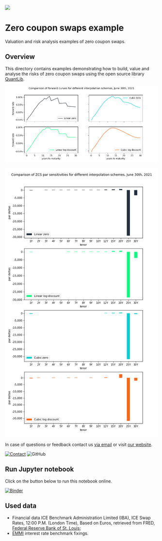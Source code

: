 <img width="25%" src="https://uploads-ssl.webflow.com/5fe3e7bd2382b0d5adcf9755/5fe45f175b0aa8f5fde8da09_basispoint_jade.png">

# Zero coupon swaps example

Valuation and risk analysis examples of zero coupon swaps.

## Overview

This directory contains examples demonstrating how to build, value and analyse the risks of zero coupon swaps using the open source library [QuantLib](https://www.quantlib.org/).

![](graphs/forward_curves.png)

![](graphs/sensitivities.png)

In case of questions or feedback contact us [via email](mailto:info@basispoint.io) or visit [our website](https://basispoint.io).

[![Contact](https://img.shields.io/badge/Contact-Email-lightgrey?style=flat-square)](mailto:info@basispoint.io)
![GitHub](https://img.shields.io/github/license/basis-point/jupyter-examples?style=flat-square)

## Run Jupyter notebook

Click on the button below to run this notebook online.

[![Binder](https://mybinder.org/badge_logo.svg)](https://mybinder.org/v2/gh/basis-point/jupyter-examples/master?filepath=%2Fnotebooks%2Fzero_coupon_swaps%2Fzero_coupon_swaps_example.ipynb)

## Used data

* Financial data ICE Benchmark Administration Limited (IBA), ICE Swap Rates, 12:00 P.M. (London Time), Based on Euros, retrieved from FRED, [Federal Reserve Bank of St. Louis](https://fred.stlouisfed.org/);
* [EMMI](https://www.emmi-benchmarks.eu/euribor-org/euribor-rates.html) interest rate benchmark fixings.